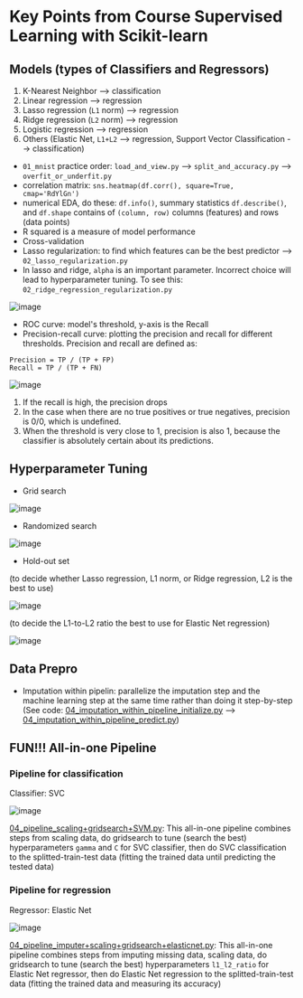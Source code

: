 # Key Points from Course Supervised Learning with Scikit-learn

## Models (types of Classifiers and Regressors)

1. K-Nearest Neighbor --> classification
2. Linear regression --> regression
3. Lasso regression (`L1` norm) --> regression 
4. Ridge regression (`L2` norm) --> regression
5. Logistic regression --> regression
6. Others (Elastic Net, `L1+L2` --> regression, Support Vector Classification --> classification)

* `01_mnist` practice order: `load_and_view.py` --> `split_and_accuracy.py` --> `overfit_or_underfit.py` 
* correlation matrix: `sns.heatmap(df.corr(), square=True, cmap='RdYlGn')`
* numerical EDA, do these: `df.info()`, summary statistics `df.describe()`, and `df.shape` contains of `(column, row)` columns (features) and rows (data points)
* R squared is a measure of model performance
* Cross-validation
* Lasso regularization: to find which features can be the best predictor --> `02_lasso_regularization.py`
* In lasso and ridge, `alpha` is an important parameter. Incorrect choice will lead to hyperparameter tuning. To see this: `02_ridge_regression_regularization.py`

![image](https://user-images.githubusercontent.com/51282928/82327990-749c3980-9a09-11ea-9eca-e38dbc20fd69.png)

* ROC curve: model's threshold, y-axis is the Recall
* Precision-recall curve: plotting the precision and recall for different thresholds. Precision and recall are defined as:

`Precision = TP / (TP + FP)`<br>
`Recall = TP / (TP + FN)`

![image](https://user-images.githubusercontent.com/51282928/82346306-7b827680-9a20-11ea-9563-7acf4a7293cb.png)

1. If the recall is high, the precision drops
2. In the case when there are no true positives or true negatives, precision is 0/0, which is undefined.
3. When the threshold is very close to 1, precision is also 1, because the classifier is absolutely certain about its predictions.

## Hyperparameter Tuning

* Grid search

![image](https://user-images.githubusercontent.com/51282928/82349487-57289900-9a24-11ea-83ee-e28006557522.png)

* Randomized search

![image](https://user-images.githubusercontent.com/51282928/82350164-314fc400-9a25-11ea-887a-32c841e4bc15.png)

* Hold-out set

(to decide whether Lasso regression, L1 norm, or Ridge regression, L2 is the best to use)

![image](https://user-images.githubusercontent.com/51282928/82352271-f13e1080-9a27-11ea-88db-60fd31d75ac1.png)

(to decide the L1-to-L2 ratio the best to use for Elastic Net regression)

![image](https://user-images.githubusercontent.com/51282928/82353701-fbf9a500-9a29-11ea-9713-062663de9e04.png)

## Data Prepro

* Imputation within pipelin: parallelize the imputation step and the machine learning step at the same time rather than doing it step-by-step (See code: [04_imputation_within_pipeline_initialize.py]() --> [04_imputation_within_pipeline_predict.py]())

## FUN!!! All-in-one Pipeline

### Pipeline for classification

Classifier: SVC

![image](https://user-images.githubusercontent.com/51282928/82361873-ab884480-9a35-11ea-832b-3ea36b627b95.png)

[04_pipeline_scaling+gridsearch+SVM.py](): This all-in-one pipeline combines steps from scaling data, do gridsearch to tune (search the best) hyperparameters `gamma` and `C` for SVC classifier, then do SVC classification to the splitted-train-test data (fitting the trained data until predicting the tested data)

### Pipeline for regression

Regressor: Elastic Net

![image](https://user-images.githubusercontent.com/51282928/82361930-c1960500-9a35-11ea-8139-26c1e4277145.png)

[04_pipeline_imputer+scaling+gridsearch+elasticnet.py](): This all-in-one pipeline combines steps from imputing missing data, scaling data, do gridsearch to tune (search the best) hyperparameters `l1_l2_ratio` for Elastic Net regressor, then do Elastic Net regression to the splitted-train-test data (fitting the trained data and measuring its accuracy)
